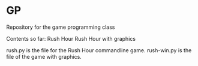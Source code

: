 GP
==

Repository for the game programming class

Contents so far:
	Rush Hour
	Rush Hour with graphics

rush.py is the file for the Rush Hour commandline game. rush-win.py is the file of the game with graphics.
